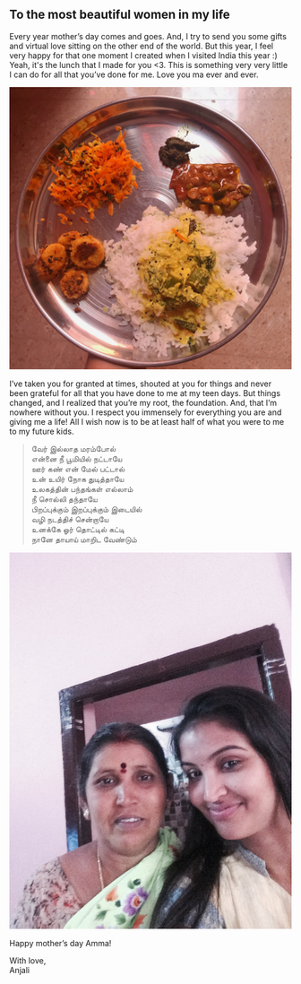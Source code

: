 ## To the most beautiful women in my life

Every year mother’s day comes and goes. And, I try to send you some gifts and virtual love sitting on the other end of the world. But this year, I feel very happy for that one moment I created when I visited India this year :) Yeah, it's the lunch that I made for you <3. This is something very very little I can do for all that you’ve done for me. Love you ma ever and ever.

![](./docs/amma/lunch.JPG)

I’ve taken you for granted at times, shouted at you for things and never been grateful for all that you have done to me at my teen days. But things changed, and I realized that you’re my root, the foundation. And, that I’m nowhere without you. I respect you immensely for everything you are and giving me a life! All I wish now is to be at least half of what you were to me to my future kids.

> வேர் இல்லாத மரம்போல்  
> என்னை நீ பூமியில் நட்டாயே  
> ஊர் கண் என் மேல் பட்டால்  
> உன் உயிர் நோக துடித்தாயே  
> உலகத்தின் பந்தங்கள் எல்லாம்  
> நீ சொல்லி தந்தாயே  
> பிறப்புக்கும் இறப்புக்கும் இடையில்  
> வழி நடத்திச் சென்றாயே  
> உனக்கே ஓர் தொட்டில் கட்டி  
> நானே தாயாய் மாறிட வேண்டும்  


![](./docs/amma/with_amma.JPG)

Happy mother’s day Amma!

With love,   
Anjali